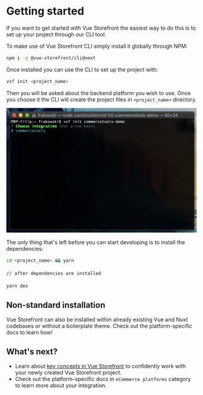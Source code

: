 # Getting started

If you want to get started with Vue Storefront the easiest way to do this is to set up your project through our CLI tool.

To make use of Vue Storefront CLI simply install it globally through NPM:

```bash
npm i -g @vue-storefront/cli@next
```

Once installed you can use the CLI to set up the project with:

```bash
vsf init <project_name> 
```

Then you will be asked about the backend platform you wish to use. Once you choose it the CLI will create the project files in `<project_name>` directory. 

<center>
 <img src="../images/cli.png" alt="vue storefront cli" />
</center>

The only thing that's left before you can start developing is to install the dependencies:

```bash
cd <project_name> && yarn

// after dependencies are installed

yarn dev
```

## Non-standard installation

Vue Storefront can also be installed within already existing Vue and Nuxt codebases or without a boilerplate theme. Check out the platform-specific docs to learn how!

## What's next?

- Learn about [key concepts in Vue Storefront](./key-concepts) to confidently work with your newly created Vue Storefront project.
- Check out the platform-specific docs in `eCommerce platforms` category to learn more about your integration.
